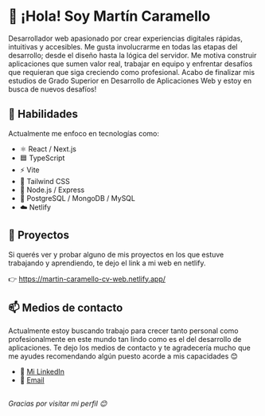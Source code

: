 # 👋 ¡Hola! Soy Martín Caramello

Desarrollador web apasionado por crear experiencias digitales rápidas, intuitivas y accesibles. Me gusta involucrarme en todas las etapas del desarrollo; desde el diseño hasta la lógica del servidor.
Me motiva construir aplicaciones que sumen valor real, trabajar en equipo y enfrentar desafíos que requieran que siga creciendo como profesional. Acabo de finalizar mis estudios de Grado Superior en Desarrollo de Aplicaciones Web y estoy en busca de nuevos desafíos!

## 🚀 Habilidades

Actualmente me enfoco en tecnologías como:

- ⚛️ React / Next.js
- 🟦 TypeScript
- ⚡ Vite
- 🎨 Tailwind CSS
- 🐍 Node.js / Express
- 💾 PostgreSQL / MongoDB / MySQL
- ☁️ Netlify

## 📂 Proyectos

Si querés ver y probar alguno de mis proyectos en los que estuve trabajando y aprendiendo, te dejo el link a mi web en netlify.

👉 https://martin-caramello-cv-web.netlify.app/

## 📫 Medios de contacto

Actualmente estoy buscando trabajo para crecer tanto personal como profesionalmente en este mundo tan lindo como es el del desarrollo de aplicaciones. Te dejo los medios de contacto y te agradecería mucho que me ayudes recomendando algún puesto acorde a mis capacidades 😊

- 💼 [Mi LinkedIn](https://www.linkedin.com/in/martin-caramello/)
- 📧 [Email](mailto:martincaramelloutn@gmail.com)

##
_Gracias por visitar mi perfil 😊_
